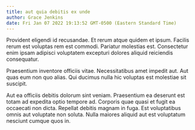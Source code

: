 ```yaml
---
title: aut quia debitis ex unde
author: Grace Jenkins
date: Fri Jan 07 2022 19:13:52 GMT-0500 (Eastern Standard Time)
---
```

Provident eligendi id recusandae. Et rerum atque quidem et ipsum. Facilis rerum est voluptas rem est commodi. Pariatur molestias est. Consectetur enim ipsam adipisci voluptatem excepturi dolores aliquid reiciendis consequatur.

 Praesentium inventore officiis vitae. Necessitatibus amet impedit aut. Aut quas eum non quo alias. Qui ducimus nulla hic voluptas est molestiae sit suscipit.

 Aut ea officiis debitis dolorum sint veniam. Praesentium ea deserunt est totam ad expedita optio tempore ad. Corporis quae quasi et fugit ea occaecati non dicta. Repellat debitis magnam in fuga. Est voluptatibus omnis aut voluptate non soluta. Nulla maiores aliquid aut est voluptatum nesciunt cumque quos in.